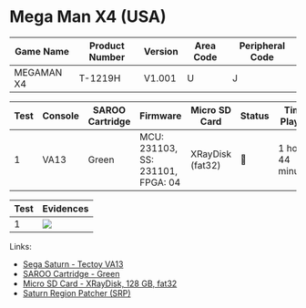 # Mega Man X4 (USA)

| Game Name  | Product Number | Version | Area Code | Peripheral Code |
| ---------- | -------------- | ------- | --------- | --------------- |
| MEGAMAN X4 | T-1219H        | V1.001  | U         | J               |

| Test | Console | SAROO Cartridge | Firmware                          | Micro SD Card    | Status | Time Played        |
| ---- | ------- | --------------- | --------------------------------- | ---------------- | ------ | ------------------ |
| 1    | VA13    | Green           | MCU: 231103, SS: 231101, FPGA: 04 | XRayDisk (fat32) | :100:  | 1 hour, 44 minutes |

| Test | Evidences                                                                                        |
| ---- | ------------------------------------------------------------------------------------------------ |
| 1    | [![](https://img.youtube.com/vi/plVipDq-YKM/0.jpg)](https://www.youtube.com/watch?v=plVipDq-YKM) |

Links:

- [Sega Saturn - Tectoy VA13](../../../Info/Consoles/VA13/README.md)
- [SAROO Cartridge - Green](../../../Info/Cartridges/RetroGameParadiseStore/1.32F/README.md)
- [Micro SD Card - XRayDisk, 128 GB, fat32](../../../Info/SdCards/XRayDisk/128GB/fat32/README.md)
- [Saturn Region Patcher (SRP)](https://segaxtreme.net/resources/saturn-region-patcher.81/download)
